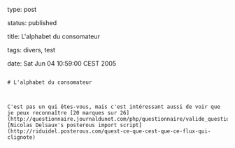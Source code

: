 type: post
status: published
title: L'alphabet du consomateur
tags: divers, test
date: Sat Jun 04 10:59:00 CEST 2005
~~~~~~
# L'alphabet du consomateur

C'est pas un qui êtes-vous, mais c'est intéressant aussi de voir que je peux reconnaître [20 marques sur 26](http://questionnaire.journaldunet.com/php/questionnaire/valide_questionnaire.php)via [Nicolas Delsaux's posterous import script](http://riduidel.posterous.com/quest-ce-que-cest-que-ce-flux-qui-clignote)